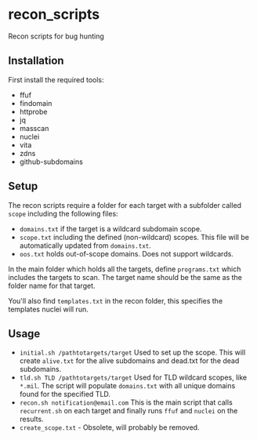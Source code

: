 # recon_scripts
Recon scripts for bug hunting

## Installation

First install the required tools: 

- ffuf
- findomain
- httprobe
- jq
- masscan
- nuclei
- vita
- zdns
- github-subdomains

## Setup

The recon scripts require a folder for each target with a subfolder called `scope` including the following files: 
- `domains.txt` if the target is a wildcard subdomain scope. 
- `scope.txt` including the defined (non-wildcard) scopes. This file will be automatically updated from `domains.txt`. 
- `oos.txt` holds out-of-scope domains. Does not support wildcards. 

In the main folder which holds all the targets, define `programs.txt` which includes the targets to scan. The target name should be the same as the folder name for that target. 

You'll also find `templates.txt` in the recon folder, this specifies the templates nuclei will run. 

## Usage

- `initial.sh /pathtotargets/target` Used to set up the scope. This will create `alive.txt` for the alive subdomains and dead.txt for the dead subdomains. 
- `tld.sh TLD /pathtotargets/target` Used for TLD wildcard scopes, like `*.mil`. The script will populate `domains.txt` with all unique domains found for the specified TLD. 
- `recon.sh notification@email.com` This is the main script that calls `recurrent.sh` on each target and finally runs `ffuf` and `nuclei` on the results. 
- `create_scope.txt` - Obsolete, will probably be removed. 
